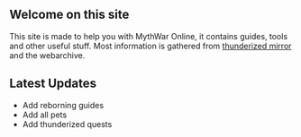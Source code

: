 ## Welcome on this site

This site is made to help you with MythWar Online, it contains guides, tools and other useful stuff. Most information is gathered from [thunderized mirror](https://thunderized.luigi311.com) and the webarchive.


## Latest Updates

- Add reborning guides
- Add all pets
- Add thunderized quests
